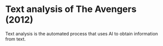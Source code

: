 # Text analysis of The Avengers (2012) 
Text analysis is the automated process that uses AI to obtain information from text.
